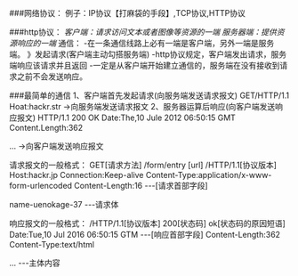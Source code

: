 ###网络协议：
例子：IP协议【打麻袋的手段】,TCP协议,HTTP协议

###http协议：
*客户端：请求访问文本或者图像等资源的一端*
*服务器端：提供资源响应的一端*
通信：
-在一条通信线路上必有一端是客户端，另外一端是服务端。
》发起请求(客户端主动勾搭服务端)
-http协议规定，客户端发出请求，服务端响应该请求并且返回
-一定是从客户端开始建立通信的，服务端在没有接收到请求之前不会发送响应。

###最简单的通信
1、客户端首先发起请求(向服务端发送请求报文)
GET/HTTP/1.1  Hoat:hackr.str  ->向服务端发送请求报文
2、服务器运算后响应(向客户端发送响应报文)
HTTP/1.1 200 OK
Date:The,10 Jule 2012 06:50:15 GMT
Content.Length:362
<html>
...                   ->向客户端发送响应报文

请求报文的一般格式：
GET[请求方法]    /form/entry [url]    /HTTP/1.1[协议版本]
Host:hackr.jp
Connection:Keep-alive
Content-Type:application/x-www-form-urlencoded
Content-Length:16              ---[请求首部字段]

name-uenokage-37     ---请求体

响应报文的一般格式：
/HTTP/1.1[协议版本]  200[状态码]  ok[状态码的原因短语]
Date:Tue,10 Jul 2016 06:50:15 GTM          ---[响应首部字段]
Content-Length:362
Content-Type:text/html

<html>
...              ---主体内容
